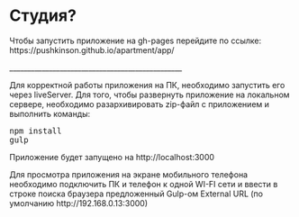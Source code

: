 <h1>Студия?</h1>
<p>Чтобы запустить приложение на gh-pages перейдите по ссылке: https://pushkinson.github.io/apartment/app/ <p>
<p>________________________________________________</p>
<p>Для корректной работы приложения на ПК, необходимо запустить его через liveServer. Для того, чтобы развернуть приложение на локальном сервере, необходимо разархивировать zip-файл с приложением и выполнить команды:</p>
<pre>
npm install
gulp
</pre>
<p>Приложение будет запущено на http://localhost:3000</p>
<p>Для просмотра приложения на экране мобильного телефона необходимо подключить ПК и телефон к одной WI-FI сети и ввести в строке поиска браузера предложенный Gulp-ом External URL (по умолчанию http://192.168.0.13:3000)</p>